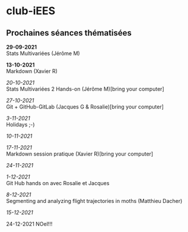 # club-iEES

## Prochaines séances thématisées

**29-09-2021**  
Stats Multivariées (Jérôme M)

**13-10-2021**  
Markdown (Xavier R)

*20-10-2021*  
Stats Multivariées 2 Hands-on (Jérôme M)[bring your computer]

*27-10-2021*  
Git + GitHub-GitLab (Jacques G & Rosalie)[bring your computer]

*3-11-2021*   
Holidays ;-)


*10-11-2021*  


*17-11-2021*  
Markdown session pratique (Xavier R)[bring your computer]


*24-11-2021*  


*1-12-2021*   
Git Hub hands on avec Rosalie et Jacques

*8-12-2021*  
Segmenting and analyzing flight trajectories in moths (Matthieu Dacher)

*15-12-2021*  


24-12-2021 NOel!!!
